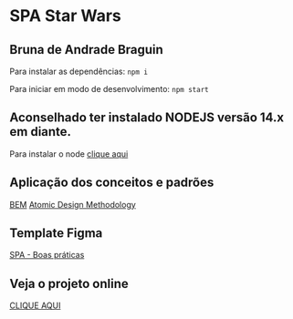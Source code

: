 # SPA Star Wars
## Bruna de Andrade Braguin

Para instalar as dependências:
`npm i`

Para iniciar em modo de desenvolvimento:
`npm start`

## Aconselhado ter instalado NODEJS versão 14.x em diante.

Para instalar o node [clique aqui](https://nodejs.org/en/)

## Aplicação dos conceitos e padrões

[BEM](http://getbem.com/naming/)
[Atomic Design Methodology](https://atomicdesign.bradfrost.com/chapter-2/)

## Template Figma

[SPA - Boas práticas](https://www.figma.com/file/De1yoDgoNqMKY0AYX5ZncM/Boas-pr%C3%A1ticas?node-id=0%3A1)

## Veja o projeto online
[CLIQUE AQUI](https://spa-starwars.vercel.app/)